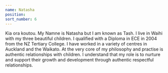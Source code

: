 ```yaml
---
name: Natasha
position:
sort_number: 6
---
```


Kia ora koutou. My Namne is Natasha but I am known as Tash. I live in Waihi with my three beautiful children. I qualified with a Diploma in ECE in 2004 from the NZ Tertiary College. I have worked in a variety of centres in Auckland and the Waikato. At the very core of my philosophy and practise is authentic relationships with children. I understand that my role is to nurture and support their growth and development through authentic respectful relationships.&nbsp;